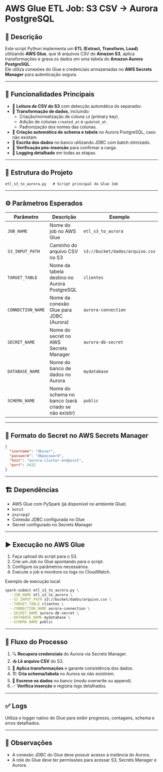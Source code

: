 # AWS Glue ETL Job: S3 CSV → Aurora PostgreSQL

## 📌 Descrição
Este script Python implementa um **ETL (Extract, Transform, Load)** utilizando **AWS Glue**, que lê arquivos CSV do **Amazon S3**, aplica transformações e grava os dados em uma tabela do **Amazon Aurora PostgreSQL**.  
Ele utiliza conexões do Glue e credenciais armazenadas no **AWS Secrets Manager** para autenticação segura.

---

## 🚀 Funcionalidades Principais
- 🔹 **Leitura de CSV do S3** com detecção automática do separador.  
- 🔹 **Transformação de dados**, incluindo:
  - Criação/normalização de coluna `id` (primary key).  
  - Adição de colunas `created_at` e `updated_at`.  
  - Padronização dos nomes das colunas.  
- 🔹 **Criação automática de schema e tabela** no Aurora PostgreSQL, caso não existam.  
- 🔹 **Escrita dos dados** no banco utilizando JDBC com batch otimizado.  
- 🔹 **Verificação pós-inserção** para confirmar a carga.  
- 🔹 **Logging detalhado** em todas as etapas.  

---

## 📂 Estrutura do Projeto
```
etl_s3_to_aurora.py   # Script principal do Glue Job
```

---

## ⚙️ Parâmetros Esperados

| Parâmetro         | Descrição                                           | Exemplo                          |
|-------------------|-----------------------------------------------------|---------------------------------|
| `JOB_NAME`        | Nome do job no AWS Glue                             | `etl_s3_to_aurora`              |
| `S3_INPUT_PATH`   | Caminho do arquivo CSV no S3                        | `s3://bucket/dados/arquivo.csv` |
| `TARGET_TABLE`    | Nome da tabela destino no Aurora PostgreSQL         | `clientes`                      |
| `CONNECTION_NAME` | Nome da conexão Glue para JDBC (Aurora)             | `aurora-connection`             |
| `SECRET_NAME`     | Nome do secret no AWS Secrets Manager               | `aurora-db-secret`              |
| `DATABASE_NAME`   | Nome do banco de dados no Aurora                    | `mydatabase`                    |
| `SCHEMA_NAME`     | Nome do schema no banco (será criado se não existir)| `public`                        |

---

## 🔑 Formato do Secret no AWS Secrets Manager
```json
{
  "username": "dbuser",
  "password": "dbpassword",
  "host": "aurora-cluster-endpoint",
  "port": 5432
}
```

---

## 🏗️ Dependências
- AWS Glue com PySpark (já disponível no ambiente Glue)
- `boto3`
- `psycopg2`
- Conexão JDBC configurada no Glue
- Secret configurado no Secrets Manager

---

## ▶️ Execução no AWS Glue
1. Faça upload do script para o S3.  
2. Crie um Job no Glue apontando para o script.  
3. Configure os parâmetros necessários.  
4. Execute o job e monitore os logs no CloudWatch.  

Exemplo de execução local:
```bash
spark-submit etl_s3_to_aurora.py \
  --JOB_NAME etl_s3_to_aurora \
  --S3_INPUT_PATH s3://bucket/dados/arquivo.csv \
  --TARGET_TABLE clientes \
  --CONNECTION_NAME aurora-connection \
  --SECRET_NAME aurora-db-secret \
  --DATABASE_NAME mydatabase \
  --SCHEMA_NAME public
```

---

## 📜 Fluxo do Processo
1. 🔍 **Recupera credenciais** do Aurora via Secrets Manager.  
2. 📥 **Lê arquivo CSV** do S3.  
3. 🔄 **Aplica transformações** e garante consistência dos dados.  
4. 🏗️ **Cria schema/tabela** no Aurora se não existirem.  
5. 📝 **Escreve os dados** no banco (modo overwrite ou append).  
6. ✅ **Verifica inserção** e registra logs detalhados.  

---

## ✅ Logs
Utiliza o logger nativo do Glue para exibir progresso, contagens, schema e erros detalhados.

---

## 📌 Observações
- A conexão JDBC do Glue deve possuir acesso à instância do Aurora.  
- A role do Glue deve ter permissões para acessar S3, Secrets Manager e Aurora.

